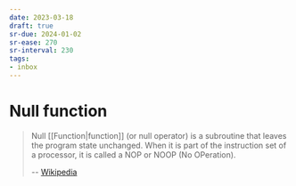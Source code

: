 ```yaml
---
date: 2023-03-18
draft: true
sr-due: 2024-01-02
sr-ease: 270
sr-interval: 230
tags:
- inbox
---
```


# Null function

> Null [[Function|function]] (or null operator) is a
> subroutine that leaves the program state unchanged. When it is part of the
> instruction set of a processor, it is called a NOP or NOOP (No OPeration).
>
> -- [Wikipedia](https://en.wikipedia.org/wiki/Null_function)